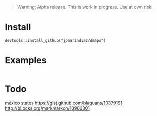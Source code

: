 > Warning: Alpha release. This is work in progress. Use at own risk.

# Install

`devtools::install_github("jpmarindiaz/dmaps")`


# Examples

```r

```

# Todo
méxico states 
https://gist.github.com/blaquans/10379191
http://bl.ocks.org/markmarkoh/10900301



